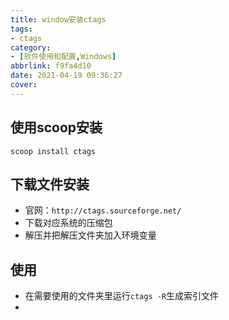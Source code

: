 ```yaml
---
title: window安装ctags
tags: 
- ctags
category: 
- [软件使用和配置,Windows]
abbrlink: f9fa4d10
date: 2021-04-19 09:36:27
cover:
---
```


## 使用scoop安装
`scoop install ctags`

## 下载文件安装
+ 官网：`http://ctags.sourceforge.net/`
+ 下载对应系统的压缩包
+ 解压并把解压文件夹加入环境变量

## 使用
+ 在需要使用的文件夹里运行`ctags -R`生成索引文件
+ 
